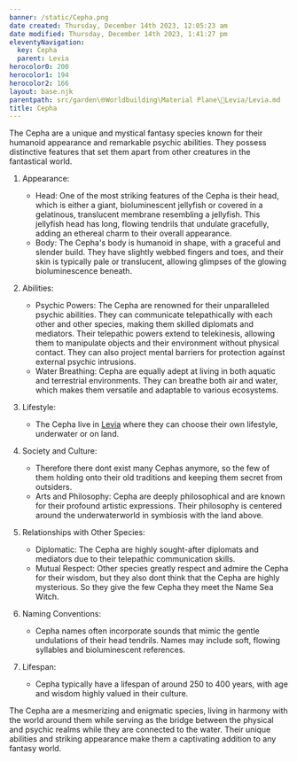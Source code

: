 ```yaml
---
banner: /static/Cepha.png
date created: Thursday, December 14th 2023, 12:05:23 am
date modified: Thursday, December 14th 2023, 1:41:27 pm
eleventyNavigation:
  key: Cepha
  parent: Levia
herocolor0: 200
herocolor1: 194
herocolor2: 166
layout: base.njk
parentpath: src/garden\🌐Worldbuilding\Material Plane\🌊Levia/Levia.md
title: Cepha
---
```


The Cepha are a unique and mystical fantasy species known for their humanoid appearance and remarkable psychic abilities. They possess distinctive features that set them apart from other creatures in the fantastical world. 

1. Appearance:
	
	- Head: One of the most striking features of the Cepha is their head, which is either a giant, bioluminescent jellyfish or covered in a gelatinous, translucent membrane resembling a jellyfish. This jellyfish head has long, flowing tendrils that undulate gracefully, adding an ethereal charm to their overall appearance.
	- Body: The Cepha's body is humanoid in shape, with a graceful and slender build. They have slightly webbed fingers and toes, and their skin is typically pale or translucent, allowing glimpses of the glowing bioluminescence beneath.

2. Abilities:
	
	- Psychic Powers: The Cepha are renowned for their unparalleled psychic abilities. They can communicate telepathically with each other and other species, making them skilled diplomats and mediators. Their telepathic powers extend to telekinesis, allowing them to manipulate objects and their environment without physical contact. They can also project mental barriers for protection against external psychic intrusions.
	- Water Breathing: Cepha are equally adept at living in both aquatic and terrestrial environments. They can breathe both air and water, which makes them versatile and adaptable to various ecosystems.

3. Lifestyle:
	
	- The Cepha live in [Levia](/garden/%F0%9F%8C%90Worldbuilding%5CMaterial%20Plane%5C%F0%9F%8C%8ALevia/Levia) where they can choose their own lifestyle, underwater or on land. 

4. Society and Culture:
	
	- Therefore there dont exist many Cephas anymore, so the few of them holding onto their old traditions and keeping them secret from outsiders.
	- Arts and Philosophy: Cepha are deeply philosophical and are known for their profound artistic expressions.  Their philosophy is centered around the underwaterworld in symbiosis with the land above.

5. Relationships with Other Species:
	
	- Diplomatic: The Cepha are highly sought-after diplomats and mediators due to their telepathic communication skills.
	- Mutual Respect: Other species greatly respect and admire the Cepha for their wisdom, but they also dont think that the Cepha are highly mysterious. So they give the few Cepha they meet the Name Sea Witch.

6. Naming Conventions:
	
	- Cepha names often incorporate sounds that mimic the gentle undulations of their head tendrils. Names may include soft, flowing syllables and bioluminescent references.

7. Lifespan:
	
	- Cepha typically have a lifespan of around 250 to 400 years, with age and wisdom highly valued in their culture.

The Cepha are a mesmerizing and enigmatic species, living in harmony with the world around them while serving as the bridge between the physical and psychic realms while they are connected to the water. Their unique abilities and striking appearance make them a captivating addition to any fantasy world.